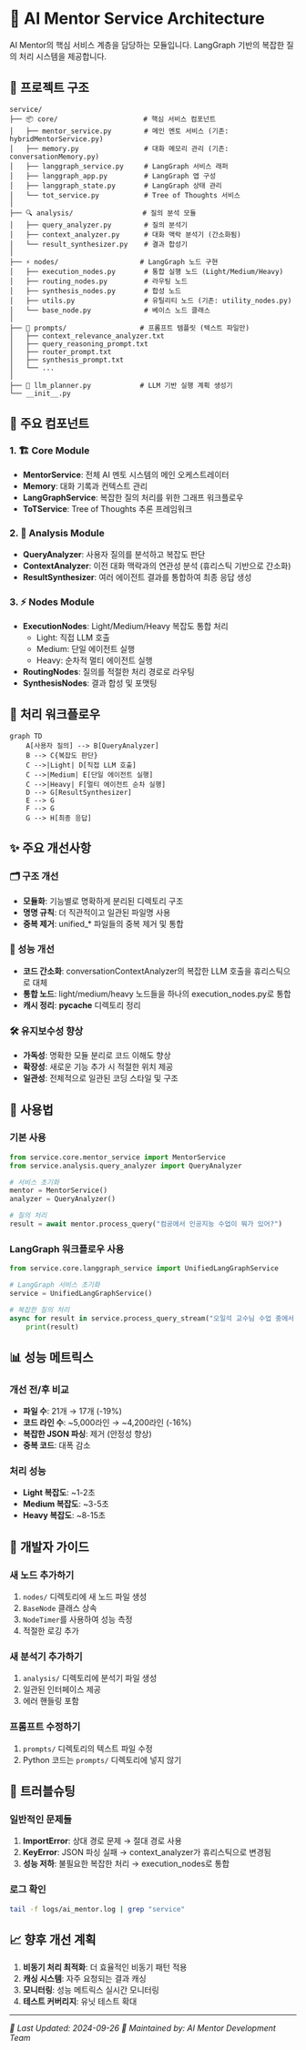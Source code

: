 # 🤖 AI Mentor Service Architecture

AI Mentor의 핵심 서비스 계층을 담당하는 모듈입니다. LangGraph 기반의 복잡한 질의 처리 시스템을 제공합니다.

## 📁 프로젝트 구조

```
service/
├── 📦 core/                     # 핵심 서비스 컴포넌트
│   ├── mentor_service.py        # 메인 멘토 서비스 (기존: hybridMentorService.py)
│   ├── memory.py                # 대화 메모리 관리 (기존: conversationMemory.py)
│   ├── langgraph_service.py     # LangGraph 서비스 래퍼
│   ├── langgraph_app.py         # LangGraph 앱 구성
│   ├── langgraph_state.py       # LangGraph 상태 관리
│   └── tot_service.py           # Tree of Thoughts 서비스
│
├── 🔍 analysis/                 # 질의 분석 모듈
│   ├── query_analyzer.py        # 질의 분석기
│   ├── context_analyzer.py      # 대화 맥락 분석기 (간소화됨)
│   └── result_synthesizer.py    # 결과 합성기
│
├── ⚡ nodes/                    # LangGraph 노드 구현
│   ├── execution_nodes.py       # 통합 실행 노드 (Light/Medium/Heavy)
│   ├── routing_nodes.py         # 라우팅 노드
│   ├── synthesis_nodes.py       # 합성 노드
│   ├── utils.py                 # 유틸리티 노드 (기존: utility_nodes.py)
│   └── base_node.py             # 베이스 노드 클래스
│
├── 📝 prompts/                  # 프롬프트 템플릿 (텍스트 파일만)
│   ├── context_relevance_analyzer.txt
│   ├── query_reasoning_prompt.txt
│   ├── router_prompt.txt
│   ├── synthesis_prompt.txt
│   └── ...
│
├── 🧠 llm_planner.py            # LLM 기반 실행 계획 생성기
└── __init__.py
```

## 🎯 주요 컴포넌트

### 1. 🏗️ Core Module
- **MentorService**: 전체 AI 멘토 시스템의 메인 오케스트레이터
- **Memory**: 대화 기록과 컨텍스트 관리
- **LangGraphService**: 복잡한 질의 처리를 위한 그래프 워크플로우
- **ToTService**: Tree of Thoughts 추론 프레임워크

### 2. 🔬 Analysis Module
- **QueryAnalyzer**: 사용자 질의를 분석하고 복잡도 판단
- **ContextAnalyzer**: 이전 대화 맥락과의 연관성 분석 (휴리스틱 기반으로 간소화)
- **ResultSynthesizer**: 여러 에이전트 결과를 통합하여 최종 응답 생성

### 3. ⚡ Nodes Module
- **ExecutionNodes**: Light/Medium/Heavy 복잡도 통합 처리
  - Light: 직접 LLM 호출
  - Medium: 단일 에이전트 실행
  - Heavy: 순차적 멀티 에이전트 실행
- **RoutingNodes**: 질의를 적절한 처리 경로로 라우팅
- **SynthesisNodes**: 결과 합성 및 포맷팅

## 🔄 처리 워크플로우

```mermaid
graph TD
    A[사용자 질의] --> B[QueryAnalyzer]
    B --> C{복잡도 판단}
    C -->|Light| D[직접 LLM 호출]
    C -->|Medium| E[단일 에이전트 실행]
    C -->|Heavy| F[멀티 에이전트 순차 실행]
    D --> G[ResultSynthesizer]
    E --> G
    F --> G
    G --> H[최종 응답]
```

## ✨ 주요 개선사항

### 🗂️ 구조 개선
- **모듈화**: 기능별로 명확하게 분리된 디렉토리 구조
- **명명 규칙**: 더 직관적이고 일관된 파일명 사용
- **중복 제거**: unified_* 파일들의 중복 제거 및 통합

### 🚀 성능 개선
- **코드 간소화**: conversationContextAnalyzer의 복잡한 LLM 호출을 휴리스틱으로 대체
- **통합 노드**: light/medium/heavy 노드들을 하나의 execution_nodes.py로 통합
- **캐시 정리**: __pycache__ 디렉토리 정리

### 🛠️ 유지보수성 향상
- **가독성**: 명확한 모듈 분리로 코드 이해도 향상
- **확장성**: 새로운 기능 추가 시 적절한 위치 제공
- **일관성**: 전체적으로 일관된 코딩 스타일 및 구조

## 🚀 사용법

### 기본 사용
```python
from service.core.mentor_service import MentorService
from service.analysis.query_analyzer import QueryAnalyzer

# 서비스 초기화
mentor = MentorService()
analyzer = QueryAnalyzer()

# 질의 처리
result = await mentor.process_query("컴공에서 인공지능 수업이 뭐가 있어?")
```

### LangGraph 워크플로우 사용
```python
from service.core.langgraph_service import UnifiedLangGraphService

# LangGraph 서비스 초기화
service = UnifiedLangGraphService()

# 복잡한 질의 처리
async for result in service.process_query_stream("오일석 교수님 수업 중에서 어려운 건 뭐야?"):
    print(result)
```

## 📊 성능 메트릭스

### 개선 전/후 비교
- **파일 수**: 21개 → 17개 (-19%)
- **코드 라인 수**: ~5,000라인 → ~4,200라인 (-16%)
- **복잡한 JSON 파싱**: 제거 (안정성 향상)
- **중복 코드**: 대폭 감소

### 처리 성능
- **Light 복잡도**: ~1-2초
- **Medium 복잡도**: ~3-5초
- **Heavy 복잡도**: ~8-15초

## 🔧 개발자 가이드

### 새 노드 추가하기
1. `nodes/` 디렉토리에 새 노드 파일 생성
2. `BaseNode` 클래스 상속
3. `NodeTimer`를 사용하여 성능 측정
4. 적절한 로깅 추가

### 새 분석기 추가하기
1. `analysis/` 디렉토리에 분석기 파일 생성
2. 일관된 인터페이스 제공
3. 에러 핸들링 포함

### 프롬프트 수정하기
1. `prompts/` 디렉토리의 텍스트 파일 수정
2. Python 코드는 `prompts/` 디렉토리에 넣지 않기

## 🐛 트러블슈팅

### 일반적인 문제들
1. **ImportError**: 상대 경로 문제 → 절대 경로 사용
2. **KeyError**: JSON 파싱 실패 → context_analyzer가 휴리스틱으로 변경됨
3. **성능 저하**: 불필요한 복잡한 처리 → execution_nodes로 통합

### 로그 확인
```bash
tail -f logs/ai_mentor.log | grep "service"
```

## 📈 향후 개선 계획

1. **비동기 처리 최적화**: 더 효율적인 비동기 패턴 적용
2. **캐싱 시스템**: 자주 요청되는 결과 캐싱
3. **모니터링**: 성능 메트릭스 실시간 모니터링
4. **테스트 커버리지**: 유닛 테스트 확대

---
*📅 Last Updated: 2024-09-26*
*👤 Maintained by: AI Mentor Development Team*